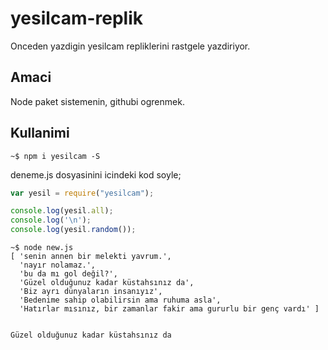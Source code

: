 # yesilcam-replik

Onceden yazdigin yesilcam repliklerini rastgele yazdiriyor.

## Amaci

Node paket sistemenin, githubi ogrenmek.

## Kullanimi


```console 
~$ npm i yesilcam -S
```

deneme.js dosyasinini icindeki kod soyle;
```js
var yesil = require("yesilcam");

console.log(yesil.all);
console.log('\n');  
console.log(yesil.random());
```

```shell 
~$ node new.js
[ 'senin annen bir melekti yavrum.',
  'nayır nolamaz.',
  'bu da mı gol değil?',
  'Güzel olduğunuz kadar küstahsınız da',
  'Biz ayrı dünyaların insanıyız',
  'Bedenime sahip olabilirsin ama ruhuma asla',
  'Hatırlar mısınız, bir zamanlar fakir ama gururlu bir genç vardı' ]


Güzel olduğunuz kadar küstahsınız da
```


